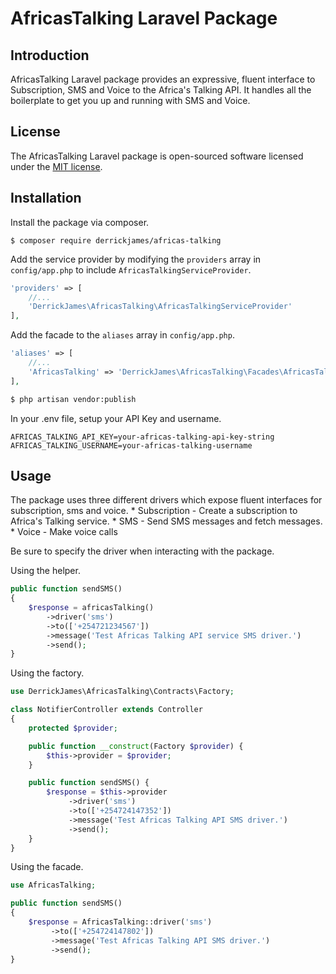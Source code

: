 # AfricasTalking Laravel Package

## Introduction

AfricasTalking Laravel package provides an expressive, fluent interface to
Subscription, SMS and Voice to the Africa's Talking API. It handles all the boilerplate to get you up and running with SMS and Voice.

## License

The AfricasTalking Laravel package is open-sourced software licensed under the [MIT license](http://opensource.org/licenses/MIT).

## Installation

Install the package via composer.

    $ composer require derrickjames/africas-talking

Add the service provider by modifying the `providers` array in `config/app.php`
to include `AfricasTalkingServiceProvider`.
```php
'providers' => [
    //...
    'DerrickJames\AfricasTalking\AfricasTalkingServiceProvider'
],
```

Add the facade to the `aliases` array in `config/app.php`.
```php
'aliases' => [
    //...
    'AfricasTalking' => 'DerrickJames\AfricasTalking\Facades\AfricasTalking'
],
```
```bash
$ php artisan vendor:publish
```

In your .env file, setup your API Key and username.

    AFRICAS_TALKING_API_KEY=your-africas-talking-api-key-string
    AFRICAS_TALKING_USERNAME=your-africas-talking-username

## Usage

The package uses three different drivers which expose fluent interfaces for subscription, sms and voice.
    * Subscription - Create a subscription to Africa's Talking service.
    * SMS - Send SMS messages and fetch messages.
    * Voice - Make voice calls

Be sure to specify the driver when interacting with the package.

Using the helper.
```php
public function sendSMS()
{
    $response = africasTalking()
        ->driver('sms')
        ->to(['+254721234567'])
        ->message('Test Africas Talking API service SMS driver.')
        ->send();
}
```

Using the factory.

```php
use DerrickJames\AfricasTalking\Contracts\Factory;

class NotifierController extends Controller
{
    protected $provider;

    public function __construct(Factory $provider) {
        $this->provider = $provider;
    }

    public function sendSMS() {
        $response = $this->provider
             ->driver('sms')
             ->to(['+254724147352'])
             ->message('Test Africas Talking API SMS driver.')
             ->send();
    }
}
```

Using the facade.

```php
use AfricasTalking;

public function sendSMS()
{
    $response = AfricasTalking::driver('sms')
         ->to(['+254724147802'])
         ->message('Test Africas Talking API SMS driver.')
         ->send();
}
```
